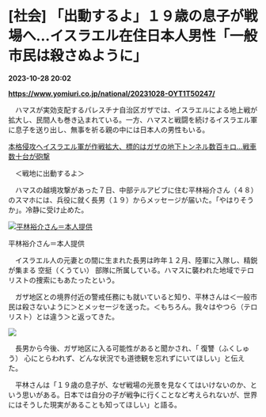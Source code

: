 # [社会] 「出動するよ」１９歳の息子が戦場へ…イスラエル在住日本人男性「一般市民は殺さぬように」

**2023-10-28 20:02**

**https://www.yomiuri.co.jp/national/20231028-OYT1T50247/**

　ハマスが実効支配するパレスチナ自治区ガザでは、イスラエルによる地上戦が拡大し、民間人も巻き込まれている。一方、ハマスと戦闘を続けるイスラエル軍に息子を送り出し、無事を祈る親の中には日本人の男性もいる。

[本格侵攻へイスラエル軍が作戦拡大、標的はガザの地下トンネル数百キロ…戦車数十台が砲撃](https://www.yomiuri.co.jp/world/20231029-OYT1T50025/)

　＜戦地に出動するよ＞

　ハマスの越境攻撃があった７日、中部テルアビブに住む平林裕介さん（４８）のスマホには、兵役に就く長男（１９）からメッセージが届いた。「やはりそうか」。冷静に受け止めた。

[![平林裕介さん＝本人提供](https://www.yomiuri.co.jp/media/2023/10/20231028-OYT1I50175-1.jpg)](https://www.yomiuri.co.jp/pluralphoto/20231028-OYT1I50175/)

平林裕介さん＝本人提供

　イスラエル人の元妻との間に生まれた長男は昨年１２月、陸軍に入隊し、精鋭が集まる 空挺（くうてい） 部隊に所属している。ハマスに襲われた地域でテロリストの捜索にもあたったという。

　ガザ地区との境界付近の警戒任務にも就いていると知り、平林さんは＜一般市民は殺さないように＞とメッセージを送った。＜もちろん。我々はやつら（テロリスト）とは違う＞と返ってきた。

[![](https://www.yomiuri.co.jp/media/2023/10/20231029-OYT1I50013-1.jpg)](https://www.yomiuri.co.jp/pluralphoto/20231029-OYT1I50013/)

　長男から今後、ガザ地区に入る可能性があると聞かされ、「 復讐（ふくしゅう） 心にとらわれず、どんな状況でも道徳観を忘れずにいてほしい」と伝えた。

　平林さんは「１９歳の息子が、なぜ戦場の光景を見なくてはいけないのか、という思いがある。日本では自分の子が戦争に行くことなど考えられないが、世界にはそうした現実があることも知ってほしい」と語る。